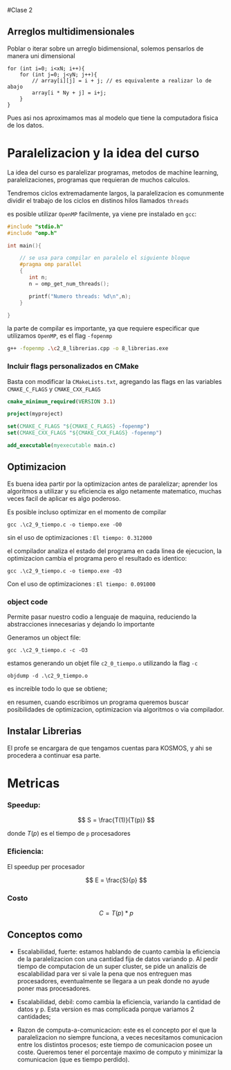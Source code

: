 #Clase 2

## Arreglos multidimensionales
Poblar o iterar sobre un arreglo bidimensional, solemos pensarlos de manera uni dimensional
```
for (int i=0; i<xN; i++){
    for (int j=0; j<yN; j++){
        // array[i][j] = i + j; // es equivalente a realizar lo de abajo
        array[i * Ny + j] = i+j;  
    }
}
```
Pues asi nos aproximamos mas al modelo que tiene la computadora fisica de los datos.

# Paralelizacion y la idea del curso
La idea del curso es paralelizar programas, metodos de machine learning, paralelizaciones, programas que requieran de muchos calculos.

Tendremos ciclos extremadamente largos, la paralelizacion es comunmente dividir el trabajo de los ciclos en distinos hilos llamados `threads`

es posible utilizar `OpenMP` facilmente, ya viene pre instalado en `gcc`:

```c++
#include "stdio.h"
#include "omp.h"

int main(){

    // se usa para compilar en paralelo el siguiente bloque
    #pragma omp parallel
    {
       int n;
       n = omp_get_num_threads();

       printf("Numero threads: %d\n",n);
    }

}
```

la parte de compilar es importante, ya que requiere especificar que utilizamos `OpenMP`, es el flag `-fopenmp`

```bash
g++ -fopenmp .\c2_8_librerias.cpp -o 8_librerias.exe
```

### Incluir flags personalizados en CMake
Basta con modificar la `CMakeLists.txt`, agregando las flags en las variables `CMAKE_C_FLAGS` y `CMAKE_CXX_FLAGS`

```cmake
cmake_minimum_required(VERSION 3.1)

project(myproject)

set(CMAKE_C_FLAGS "${CMAKE_C_FLAGS} -fopenmp")
set(CMAKE_CXX_FLAGS "${CMAKE_CXX_FLAGS} -fopenmp")

add_executable(myexecutable main.c)

```



## Optimizacion
Es buena idea partir por la optimizacion antes de paralelizar;
aprender los algoritmos a utilizar y su eficiencia es algo netamente matematico, muchas veces facil de aplicar es algo poderoso.

Es posible incluso optimizar en el momento de compilar
```
gcc .\c2_9_tiempo.c -o tiempo.exe -O0
```
sin el uso de optimizaciones : `El tiempo: 0.312000`

el compilador analiza el estado del programa en cada linea de ejecucion, la optimizacion cambia el programa pero el resultado es identico:
```
gcc .\c2_9_tiempo.c -o tiempo.exe -O3
```
Con el uso de optimizaciones : `El tiempo: 0.091000`

### object code
Permite pasar nuestro codio a lenguaje de maquina, reduciendo la abstracciones innecesarias y dejando lo importante

Generamos un object file:
```
gcc .\c2_9_tiempo.c -c -O3
```
estamos generando un objet file `c2_0_tiempo.o` utilizando la flag `-c`

```
objdump -d .\c2_9_tiempo.o
```
es increible todo lo que se obtiene;

en resumen, cuando escribimos un programa queremos buscar posibilidades de optimizacion, optimizacion via algoritmos o via compilador.


## Instalar Librerias
El profe se encargara de que tengamos cuentas para KOSMOS, y ahi se procedera a continuar esa parte.


# Metricas
### Speedup:

$$
S = \frac{T(1)}{T(p)}
$$

donde $T(p)$ es el tiempo de `p` procesadores

### Eficiencia:
El speedup per procesador

$$
E = \frac{S}{p}
$$

### Costo

$$
C = T(p) * p
$$

## Conceptos como
- Escalabilidad, fuerte: estamos hablando de cuanto cambia la eficiencia de la paralelizacion con una cantidad fija de datos variando p.
Al pedir tiempo de computacion de un super cluster, se pide un analizis de escalabilidad para ver si vale la pena que nos entreguen mas procesadores, eventualmente se llegara a un peak donde no ayude poner mas procesadores.

- Escalabilidad, debil: como cambia la eficiencia, variando la cantidad de datos y p.
Esta version es mas complicada porque variamos 2 cantidades;

- Razon de computa-a-comunicacion: este es el concepto por el que la paralelizacion no siempre funciona, a veces necesitamos comunicacion entre los distintos procesos; este tiempo de comunicacion posee un coste.
Queremos tener el porcentaje maximo de computo y minimizar la comunicacion (que es tiempo perdido).

